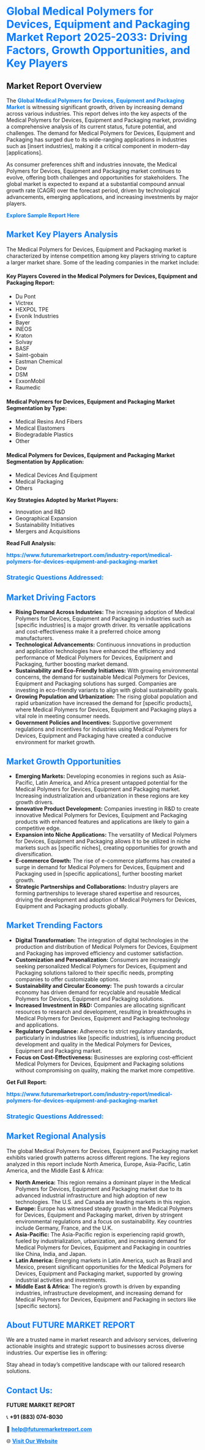 <h1 style="color: #007BFF;">Global Medical Polymers for Devices, Equipment and Packaging Market Report 2025-2033: Driving Factors, Growth Opportunities, and Key Players</h1>

<section id="overview">
<h2>Market Report Overview</h2>
<p>The <a href="https://www.futuremarketreport.com/industry-report/medical-polymers-for-devices-equipment-and-packaging-market" style="color: #007BFF; text-decoration: none;"><strong>Global Medical Polymers for Devices, Equipment and Packaging Market</strong></a> is witnessing significant growth, driven by increasing demand across various industries. This report delves into the key aspects of the Medical Polymers for Devices, Equipment and Packaging market, providing a comprehensive analysis of its current status, future potential, and challenges. The demand for Medical Polymers for Devices, Equipment and Packaging has surged due to its wide-ranging applications in industries such as [insert industries], making it a critical component in modern-day [applications].</p>
<p>As consumer preferences shift and industries innovate, the Medical Polymers for Devices, Equipment and Packaging market continues to evolve, offering both challenges and opportunities for stakeholders. The global market is expected to expand at a substantial compound annual growth rate (CAGR) over the forecast period, driven by technological advancements, emerging applications, and increasing investments by major players.</p>
</section>

<section id="overview">
<p><a href="https://www.futuremarketreport.com/request-sample/reportId=91179" style="color: #007BFF; text-decoration: none;"><strong>Explore Sample Report Here</strong></a></p>
</section>

<section id="key-players">
<h2 style="color: #007BFF;">Market Key Players Analysis</h2>
<p>The Medical Polymers for Devices, Equipment and Packaging market is characterized by intense competition among key players striving to capture a larger market share. Some of the leading companies in the market include:</p>
<h4>Key Players Covered in the Medical Polymers for Devices, Equipment and Packaging Report:</h4>
<ul><li>Du Pont</li><li>Victrex</li><li>HEXPOL TPE</li><li>Evonik Industries</li><li>Bayer</li><li>INEOS</li><li>Kraton</li><li>Solvay</li><li>BASF</li><li>Saint-gobain</li><li>Eastman Chemical</li><li>Dow</li><li>DSM</li><li>ExxonMobil</li><li>Raumedic</li></ul>
<h4>Medical Polymers for Devices, Equipment and Packaging Market Segmentation by Type:</h4>
<ul><li>Medical Resins And Fibers</li><li>Medical Elastomers</li><li>Biodegradable Plastics</li><li>Other</li></ul>

<h4>Medical Polymers for Devices, Equipment and Packaging Market Segmentation by Application:</h4>
<ul><li>Medical Devices And Equipment</li><li>Medical Packaging</li><li>Others</li></ul>
<p><strong>Key Strategies Adopted by Market Players:</strong></p>
<ul>
<li>Innovation and R&D</li>
<li>Geographical Expansion</li>
<li>Sustainability Initiatives</li>
<li>Mergers and Acquisitions</li>
</ul>
</section>

<section>
<p><strong>Read Full Analysis: </strong></p><a href="https://www.futuremarketreport.com/industry-report/medical-polymers-for-devices-equipment-and-packaging-market" style="color: #007BFF; text-decoration: none;"><strong>https://www.futuremarketreport.com/industry-report/medical-polymers-for-devices-equipment-and-packaging-market</strong></a>
<h3 style="color: #007BFF;">Strategic Questions Addressed:</h3>
</section>

<section id="driving-factors">
<h2 style="color: #007BFF;">Market Driving Factors</h2>
<ul>
<li><strong>Rising Demand Across Industries:</strong> The increasing adoption of Medical Polymers for Devices, Equipment and Packaging in industries such as [specific industries] is a major growth driver. Its versatile applications and cost-effectiveness make it a preferred choice among manufacturers.</li>
<li><strong>Technological Advancements:</strong> Continuous innovations in production and application technologies have enhanced the efficiency and performance of Medical Polymers for Devices, Equipment and Packaging, further boosting market demand.</li>
<li><strong>Sustainability and Eco-Friendly Initiatives:</strong> With growing environmental concerns, the demand for sustainable Medical Polymers for Devices, Equipment and Packaging solutions has surged. Companies are investing in eco-friendly variants to align with global sustainability goals.</li>
<li><strong>Growing Population and Urbanization:</strong> The rising global population and rapid urbanization have increased the demand for [specific products], where Medical Polymers for Devices, Equipment and Packaging plays a vital role in meeting consumer needs.</li>
<li><strong>Government Policies and Incentives:</strong> Supportive government regulations and incentives for industries using Medical Polymers for Devices, Equipment and Packaging have created a conducive environment for market growth.</li>
</ul>
</section>

<section id="growth-opportunities">
<h2 style="color: #007BFF;">Market Growth Opportunities</h2>
<ul>
<li><strong>Emerging Markets:</strong> Developing economies in regions such as Asia-Pacific, Latin America, and Africa present untapped potential for the Medical Polymers for Devices, Equipment and Packaging market. Increasing industrialization and urbanization in these regions are key growth drivers.</li>
<li><strong>Innovative Product Development:</strong> Companies investing in R&D to create innovative Medical Polymers for Devices, Equipment and Packaging products with enhanced features and applications are likely to gain a competitive edge.</li>
<li><strong>Expansion into Niche Applications:</strong> The versatility of Medical Polymers for Devices, Equipment and Packaging allows it to be utilized in niche markets such as [specific niches], creating opportunities for growth and diversification.</li>
<li><strong>E-commerce Growth:</strong> The rise of e-commerce platforms has created a surge in demand for Medical Polymers for Devices, Equipment and Packaging used in [specific applications], further boosting market growth.</li>
<li><strong>Strategic Partnerships and Collaborations:</strong> Industry players are forming partnerships to leverage shared expertise and resources, driving the development and adoption of Medical Polymers for Devices, Equipment and Packaging products globally.</li>
</ul>
</section>

<section id="trending-factors">
<h2 style="color: #007BFF;">Market Trending Factors</h2>
<ul>
<li><strong>Digital Transformation:</strong> The integration of digital technologies in the production and distribution of Medical Polymers for Devices, Equipment and Packaging has improved efficiency and customer satisfaction.</li>
<li><strong>Customization and Personalization:</strong> Consumers are increasingly seeking personalized Medical Polymers for Devices, Equipment and Packaging solutions tailored to their specific needs, prompting companies to offer customizable options.</li>
<li><strong>Sustainability and Circular Economy:</strong> The push towards a circular economy has driven demand for recyclable and reusable Medical Polymers for Devices, Equipment and Packaging solutions.</li>
<li><strong>Increased Investment in R&D:</strong> Companies are allocating significant resources to research and development, resulting in breakthroughs in Medical Polymers for Devices, Equipment and Packaging technology and applications.</li>
<li><strong>Regulatory Compliance:</strong> Adherence to strict regulatory standards, particularly in industries like [specific industries], is influencing product development and quality in the Medical Polymers for Devices, Equipment and Packaging market.</li>
<li><strong>Focus on Cost-Effectiveness:</strong> Businesses are exploring cost-efficient Medical Polymers for Devices, Equipment and Packaging solutions without compromising on quality, making the market more competitive.</li>
</ul>
</section>

<section>
<p><strong>Get Full Report: </strong></p><a href="https://www.futuremarketreport.com/industry-report/medical-polymers-for-devices-equipment-and-packaging-market" style="color: #007BFF; text-decoration: none;"><strong>https://www.futuremarketreport.com/industry-report/medical-polymers-for-devices-equipment-and-packaging-market</strong></a>
<h3 style="color: #007BFF;">Strategic Questions Addressed:</h3>
</section>


<section id="regional-analysis">
<h2 style="color: #007BFF;">Market Regional Analysis</h2>
<p>The global Medical Polymers for Devices, Equipment and Packaging market exhibits varied growth patterns across different regions. The key regions analyzed in this report include North America, Europe, Asia-Pacific, Latin America, and the Middle East & Africa:</p>
<ul>
<li><strong>North America:</strong> This region remains a dominant player in the Medical Polymers for Devices, Equipment and Packaging market due to its advanced industrial infrastructure and high adoption of new technologies. The U.S. and Canada are leading markets in this region.</li>
<li><strong>Europe:</strong> Europe has witnessed steady growth in the Medical Polymers for Devices, Equipment and Packaging market, driven by stringent environmental regulations and a focus on sustainability. Key countries include Germany, France, and the U.K.</li>
<li><strong>Asia-Pacific:</strong> The Asia-Pacific region is experiencing rapid growth, fueled by industrialization, urbanization, and increasing demand for Medical Polymers for Devices, Equipment and Packaging in countries like China, India, and Japan.</li>
<li><strong>Latin America:</strong> Emerging markets in Latin America, such as Brazil and Mexico, present significant opportunities for the Medical Polymers for Devices, Equipment and Packaging market, supported by growing industrial activities and investments.</li>
<li><strong>Middle East & Africa:</strong> The region’s growth is driven by expanding industries, infrastructure development, and increasing demand for Medical Polymers for Devices, Equipment and Packaging in sectors like [specific sectors].</li>
</ul>
</section>

<footer>
<h2 style="color: #007BFF;">About FUTURE MARKET REPORT</h2>
<p>We are a trusted name in market research and advisory services, delivering actionable insights and strategic support to businesses across diverse industries. Our expertise lies in offering:</p>

<p>Stay ahead in today’s competitive landscape with our tailored research solutions.</p>

<h2 style="color: #007BFF;">Contact Us:</h2>
<p><strong>FUTURE MARKET REPORT</strong></p>
<p>📞 <strong>+91 (883) 074-8030</strong></p>
<p>📧 <strong><a href="mailto:help@futuremarketreport.com" style="color: #007BFF;">help@futuremarketreport.com</a></strong></p>
<p>🌐 <strong><a href="https://www.futuremarketreport.com/" style="color: #007BFF;">Visit Our Website</a></strong></p>
</footer>